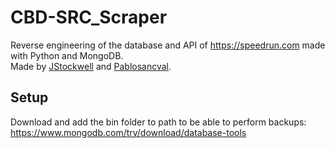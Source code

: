 # CBD-SRC_Scraper
Reverse engineering of the database and API of https://speedrun.com made with Python and MongoDB.<br/>
Made by [JStockwell](https://github.com/JStockwell) and [Pablosancval](https://github.com/Pablosancval).

## Setup
Download and add the bin folder to path to be able to perform backups: https://www.mongodb.com/try/download/database-tools
